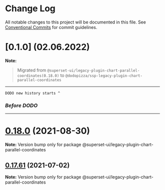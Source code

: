 # Change Log

All notable changes to this project will be documented in this file.
See [Conventional Commits](https://conventionalcommits.org) for commit guidelines.

# [0.1.0] (02.06.2022)

**Note:**
  > Migrated from `@superset-ui/legacy-plugin-chart-parallel-coordinates(0.18.0)` to `@dodopizza/ssp-legacy-plugin-chart-parallel-coordinates`
___

`DODO new history starts ^`

### *Before DODO*
___
# [0.18.0](https://github.com/apache-superset/superset-ui/compare/v0.17.87...v0.18.0) (2021-08-30)

**Note:** Version bump only for package @superset-ui/legacy-plugin-chart-parallel-coordinates





## [0.17.61](https://github.com/apache-superset/superset-ui/compare/v0.17.60...v0.17.61) (2021-07-02)

**Note:** Version bump only for package @superset-ui/legacy-plugin-chart-parallel-coordinates
